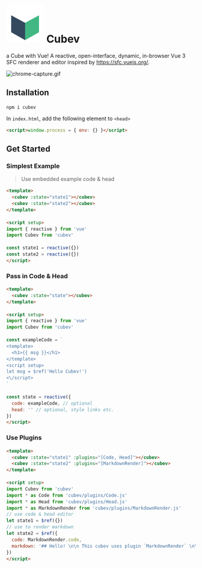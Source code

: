 # ![](https://raw.githubusercontent.com/yzITI/cubev/main/src/assets/logo.svg) Cubev

a Cube with Vue! A reactive, open-interface, dynamic, in-browser Vue 3 SFC renderer and editor inspired by <https://sfc.vuejs.org/>.

![chrome-capture.gif](https://i.loli.net/2021/09/10/1Fs5d9ejQi4cYxC.gif)

## Installation

```
npm i cubev
```

In `index.html`, add the following element to `<head>`
```html
<script>window.process = { env: {} }</script>
```

## Get Started

### Simplest Example

> Use embedded example code & head

```html
<template>
  <cubev :state="state1"></cubev>
  <cubev :state="state2"></cubev>
</template>

<script setup>
import { reactive } from 'vue'
import Cubev from 'cubev'

const state1 = reactive({})
const state2 = reactive({})
</script>
```

### Pass in Code & Head

```html
<template>
  <cubev :state="state"></cubev>
</template>

<script setup>
import { reactive } from 'vue'
import Cubev from 'cubev'

const exampleCode = `
<template>
  <h1>{{ msg }}</h1>
</template>
<script setup>
let msg = $ref('Hello Cubev!')
<\/script>
`

const state = reactive({
  code: exampleCode, // optional
  head: '' // optional, style links etc.
})
</script>
```

### Use Plugins

```html
<template>
  <cubev :state="state1" :plugins="[Code, Head]"></cubev>
  <cubev :state="state2" :plugins="[MarkdownRender]"></cubev>
</template>

<script setup>
import Cubev from 'cubev'
import * as Code from 'cubev/plugins/Code.js'
import * as Head from 'cubev/plugins/Head.js'
import * as MarkdownRender from 'cubev/plugins/MarkdownRender.js'
// use code & head editor
let state1 = $ref({})
// use to render markdown
let state2 = $ref({
  code: MarkdownRender.code,
  markdown: '## Hello! \n\n This cubev uses plugin `MarkdownRender` \n\n ```js\nconsole.log(\'Welcome to Cubev!\')\n```\n**Associated Legendre Functions** are solutions to ($l, m$ are integers)\n$$(1-x^2)y\'\' - 2xy\' + [l(l+1) - \\frac{m^2}{1-x^2}]y = 0$$'
})
</script>
```
